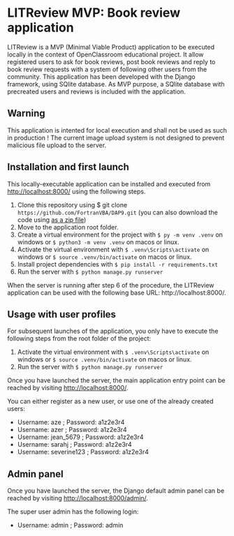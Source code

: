 # LITReview MVP: Book review application

LITReview is a MVP (Minimal Viable Product) application to be executed locally in the context of OpenClassroom educational project. 
It allow registered users to ask for book reviews, post book reviews and reply to book review requests with a system of following other users from the community.
This application has been developed with the Django framework, using SQlite database.
As MVP purpose, a SQlite database with precreated users and reviews is included with the application.

## Warning

This application is intented for local execution and shall not be used as such in production !
The current image upload system is not designed to prevent malicious file upload to the server.

## Installation and first launch

This locally-executable application can be installed and executed from [http://localhost:8000/](http://localhost:8000/) using the following steps.

1. Clone this repository using $ git clone `https://github.com/FortranVBA/DAP9.git` (you can also download the code using [as a zip file](https://github.com/FortranVBA/DAP9/archive/refs/heads/main.zip))
2. Move to the application root folder.
3. Create a virtual environment for the project with `$ py -m venv .venv` on windows or `$ python3 -m venv .venv` on macos or linux.
4. Activate the virtual environment with `$ .venv\Scripts\activate` on windows or `$ source .venv/bin/activate` on macos or linux.
5. Install project dependencies with `$ pip install -r requirements.txt`
6. Run the server with `$ python manage.py runserver`

When the server is running after step 6 of the procedure, the LITReview application can be used with the following base URL: http://localhost:8000/.


## Usage with user profiles

For subsequent launches of the application, you only have to execute the following steps from the root folder of the project:
1. Activate the virtual environment with `$ .venv\Scripts\activate` on windows or `$ source .venv/bin/activate` on macos or linux.
2. Run the server with `$ python manage.py runserver`

Once you have launched the server, the main application entry point can be reached by visiting [http://localhost:8000/](http://localhost:8000/).

You can either register as a new user, or use one of the already created users:
-	Username: aze ; Password: a1z2e3r4
-	Username: azer ; Password: a1z2e3r4
-	Username: jean_5679 ; Password: a1z2e3r4
-	Username: sarahj ; Password: a1z2e3r4
-	Username: severine123 ; Password: a1z2e3r4

## Admin panel

Once you have launched the server, the Django default admin panel can be reached by visiting [http://localhost:8000/admin/](http://localhost:8000/admin/).

The super user admin has the following login:
-	Username: admin ; Password: admin
